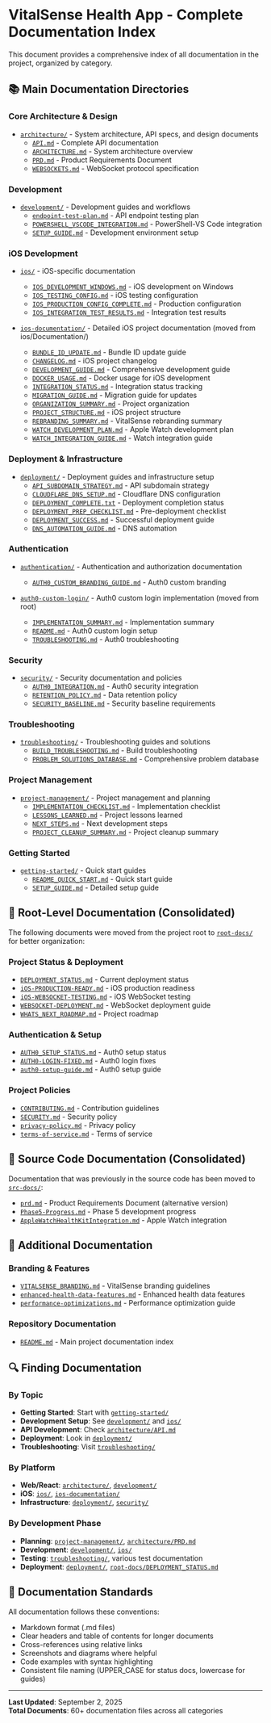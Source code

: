 # VitalSense Health App - Complete Documentation Index

This document provides a comprehensive index of all documentation in the project, organized by category.

## 📚 Main Documentation Directories

### Core Architecture & Design

- [`architecture/`](./architecture/) - System architecture, API specs, and design documents
  - [`API.md`](./architecture/API.md) - Complete API documentation
  - [`ARCHITECTURE.md`](./architecture/ARCHITECTURE.md) - System architecture overview
  - [`PRD.md`](./architecture/PRD.md) - Product Requirements Document
  - [`WEBSOCKETS.md`](./architecture/WEBSOCKETS.md) - WebSocket protocol specification

### Development

- [`development/`](./development/) - Development guides and workflows
  - [`endpoint-test-plan.md`](./development/endpoint-test-plan.md) - API endpoint testing plan
  - [`POWERSHELL_VSCODE_INTEGRATION.md`](./development/POWERSHELL_VSCODE_INTEGRATION.md) - PowerShell-VS Code integration
  - [`SETUP_GUIDE.md`](./development/SETUP_GUIDE.md) - Development environment setup

### iOS Development

- [`ios/`](./ios/) - iOS-specific documentation
  - [`IOS_DEVELOPMENT_WINDOWS.md`](./ios/IOS_DEVELOPMENT_WINDOWS.md) - iOS development on Windows
  - [`IOS_TESTING_CONFIG.md`](./ios/IOS_TESTING_CONFIG.md) - iOS testing configuration
  - [`IOS_PRODUCTION_CONFIG_COMPLETE.md`](./ios/IOS_PRODUCTION_CONFIG_COMPLETE.md) - Production configuration
  - [`IOS_INTEGRATION_TEST_RESULTS.md`](./ios/IOS_INTEGRATION_TEST_RESULTS.md) - Integration test results

- [`ios-documentation/`](./ios-documentation/) - Detailed iOS project documentation (moved from ios/Documentation/)
  - [`BUNDLE_ID_UPDATE.md`](./ios-documentation/BUNDLE_ID_UPDATE.md) - Bundle ID update guide
  - [`CHANGELOG.md`](./ios-documentation/CHANGELOG.md) - iOS project changelog
  - [`DEVELOPMENT_GUIDE.md`](./ios-documentation/DEVELOPMENT_GUIDE.md) - Comprehensive development guide
  - [`DOCKER_USAGE.md`](./ios-documentation/DOCKER_USAGE.md) - Docker usage for iOS development
  - [`INTEGRATION_STATUS.md`](./ios-documentation/INTEGRATION_STATUS.md) - Integration status tracking
  - [`MIGRATION_GUIDE.md`](./ios-documentation/MIGRATION_GUIDE.md) - Migration guide for updates
  - [`ORGANIZATION_SUMMARY.md`](./ios-documentation/ORGANIZATION_SUMMARY.md) - Project organization
  - [`PROJECT_STRUCTURE.md`](./ios-documentation/PROJECT_STRUCTURE.md) - iOS project structure
  - [`REBRANDING_SUMMARY.md`](./ios-documentation/REBRANDING_SUMMARY.md) - VitalSense rebranding summary
  - [`WATCH_DEVELOPMENT_PLAN.md`](./ios-documentation/WATCH_DEVELOPMENT_PLAN.md) - Apple Watch development plan
  - [`WATCH_INTEGRATION_GUIDE.md`](./ios-documentation/WATCH_INTEGRATION_GUIDE.md) - Watch integration guide

### Deployment & Infrastructure

- [`deployment/`](./deployment/) - Deployment guides and infrastructure setup
  - [`API_SUBDOMAIN_STRATEGY.md`](./deployment/API_SUBDOMAIN_STRATEGY.md) - API subdomain strategy
  - [`CLOUDFLARE_DNS_SETUP.md`](./deployment/CLOUDFLARE_DNS_SETUP.md) - Cloudflare DNS configuration
  - [`DEPLOYMENT_COMPLETE.txt`](./deployment/DEPLOYMENT_COMPLETE.txt) - Deployment completion status
  - [`DEPLOYMENT_PREP_CHECKLIST.md`](./deployment/DEPLOYMENT_PREP_CHECKLIST.md) - Pre-deployment checklist
  - [`DEPLOYMENT_SUCCESS.md`](./deployment/DEPLOYMENT_SUCCESS.md) - Successful deployment guide
  - [`DNS_AUTOMATION_GUIDE.md`](./deployment/DNS_AUTOMATION_GUIDE.md) - DNS automation

### Authentication

- [`authentication/`](./authentication/) - Authentication and authorization documentation
  - [`AUTH0_CUSTOM_BRANDING_GUIDE.md`](./authentication/AUTH0_CUSTOM_BRANDING_GUIDE.md) - Auth0 custom branding

- [`auth0-custom-login/`](./auth0-custom-login/) - Auth0 custom login implementation (moved from root)
  - [`IMPLEMENTATION_SUMMARY.md`](./auth0-custom-login/IMPLEMENTATION_SUMMARY.md) - Implementation summary
  - [`README.md`](./auth0-custom-login/README.md) - Auth0 custom login setup
  - [`TROUBLESHOOTING.md`](./auth0-custom-login/TROUBLESHOOTING.md) - Auth0 troubleshooting

### Security

- [`security/`](./security/) - Security documentation and policies
  - [`AUTH0_INTEGRATION.md`](./security/AUTH0_INTEGRATION.md) - Auth0 security integration
  - [`RETENTION_POLICY.md`](./security/RETENTION_POLICY.md) - Data retention policy
  - [`SECURITY_BASELINE.md`](./security/SECURITY_BASELINE.md) - Security baseline requirements

### Troubleshooting

- [`troubleshooting/`](./troubleshooting/) - Troubleshooting guides and solutions
  - [`BUILD_TROUBLESHOOTING.md`](./troubleshooting/BUILD_TROUBLESHOOTING.md) - Build troubleshooting
  - [`PROBLEM_SOLUTIONS_DATABASE.md`](./troubleshooting/PROBLEM_SOLUTIONS_DATABASE.md) - Comprehensive problem database

### Project Management

- [`project-management/`](./project-management/) - Project management and planning
  - [`IMPLEMENTATION_CHECKLIST.md`](./project-management/IMPLEMENTATION_CHECKLIST.md) - Implementation checklist
  - [`LESSONS_LEARNED.md`](./project-management/LESSONS_LEARNED.md) - Project lessons learned
  - [`NEXT_STEPS.md`](./project-management/NEXT_STEPS.md) - Next development steps
  - [`PROJECT_CLEANUP_SUMMARY.md`](./project-management/PROJECT_CLEANUP_SUMMARY.md) - Project cleanup summary

### Getting Started

- [`getting-started/`](./getting-started/) - Quick start guides
  - [`README_QUICK_START.md`](./getting-started/README_QUICK_START.md) - Quick start guide
  - [`SETUP_GUIDE.md`](./getting-started/SETUP_GUIDE.md) - Detailed setup guide

## 📄 Root-Level Documentation (Consolidated)

The following documents were moved from the project root to [`root-docs/`](./root-docs/) for better organization:

### Project Status & Deployment

- [`DEPLOYMENT_STATUS.md`](./root-docs/DEPLOYMENT_STATUS.md) - Current deployment status
- [`iOS-PRODUCTION-READY.md`](./root-docs/iOS-PRODUCTION-READY.md) - iOS production readiness
- [`iOS-WEBSOCKET-TESTING.md`](./root-docs/iOS-WEBSOCKET-TESTING.md) - iOS WebSocket testing
- [`WEBSOCKET-DEPLOYMENT.md`](./root-docs/WEBSOCKET-DEPLOYMENT.md) - WebSocket deployment guide
- [`WHATS_NEXT_ROADMAP.md`](./root-docs/WHATS_NEXT_ROADMAP.md) - Project roadmap

### Authentication & Setup

- [`AUTH0_SETUP_STATUS.md`](./root-docs/AUTH0_SETUP_STATUS.md) - Auth0 setup status
- [`AUTH0-LOGIN-FIXED.md`](./root-docs/AUTH0-LOGIN-FIXED.md) - Auth0 login fixes
- [`auth0-setup-guide.md`](./root-docs/auth0-setup-guide.md) - Auth0 setup guide

### Project Policies

- [`CONTRIBUTING.md`](./root-docs/CONTRIBUTING.md) - Contribution guidelines
- [`SECURITY.md`](./root-docs/SECURITY.md) - Security policy
- [`privacy-policy.md`](./root-docs/privacy-policy.md) - Privacy policy
- [`terms-of-service.md`](./root-docs/terms-of-service.md) - Terms of service

## 📄 Source Code Documentation (Consolidated)

Documentation that was previously in the source code has been moved to [`src-docs/`](./src-docs/):

- [`prd.md`](./src-docs/prd.md) - Product Requirements Document (alternative version)
- [`Phase5-Progress.md`](./src-docs/Phase5-Progress.md) - Phase 5 development progress
- [`AppleWatchHealthKitIntegration.md`](./src-docs/AppleWatchHealthKitIntegration.md) - Apple Watch integration

## 📄 Additional Documentation

### Branding & Features

- [`VITALSENSE_BRANDING.md`](./VITALSENSE_BRANDING.md) - VitalSense branding guidelines
- [`enhanced-health-data-features.md`](./enhanced-health-data-features.md) - Enhanced health data features
- [`performance-optimizations.md`](./performance-optimizations.md) - Performance optimization guide

### Repository Documentation

- [`README.md`](./README.md) - Main project documentation index

## 🔍 Finding Documentation

### By Topic

- **Getting Started**: Start with [`getting-started/`](./getting-started/)
- **Development Setup**: See [`development/`](./development/) and [`ios/`](./ios/)
- **API Development**: Check [`architecture/API.md`](./architecture/API.md)
- **Deployment**: Look in [`deployment/`](./deployment/)
- **Troubleshooting**: Visit [`troubleshooting/`](./troubleshooting/)

### By Platform

- **Web/React**: [`architecture/`](./architecture/), [`development/`](./development/)
- **iOS**: [`ios/`](./ios/), [`ios-documentation/`](./ios-documentation/)
- **Infrastructure**: [`deployment/`](./deployment/), [`security/`](./security/)

### By Development Phase

- **Planning**: [`project-management/`](./project-management/), [`architecture/PRD.md`](./architecture/PRD.md)
- **Development**: [`development/`](./development/), [`ios/`](./ios/)
- **Testing**: [`troubleshooting/`](./troubleshooting/), various test documentation
- **Deployment**: [`deployment/`](./deployment/), [`root-docs/DEPLOYMENT_STATUS.md`](./root-docs/DEPLOYMENT_STATUS.md)

## 📝 Documentation Standards

All documentation follows these conventions:

- Markdown format (.md files)
- Clear headers and table of contents for longer documents
- Cross-references using relative links
- Screenshots and diagrams where helpful
- Code examples with syntax highlighting
- Consistent file naming (UPPER_CASE for status docs, lowercase for guides)

---

**Last Updated**: September 2, 2025  
**Total Documents**: 60+ documentation files across all categories
